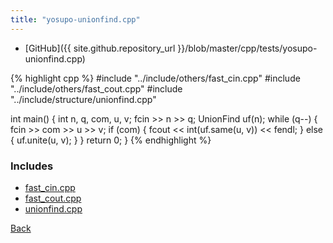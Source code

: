 ```yaml
---
title: "yosupo-unionfind.cpp"
---
```


- [GitHub]({{ site.github.repository_url }}/blob/master/cpp/tests/yosupo-unionfind.cpp)

{% highlight cpp %}
#include "../include/others/fast_cin.cpp"
#include "../include/others/fast_cout.cpp"
#include "../include/structure/unionfind.cpp"

int main() {
  int n, q, com, u, v;
  fcin >> n >> q;
  UnionFind uf(n);
  while (q--) {
    fcin >> com >> u >> v;
    if (com) {
      fcout << int(uf.same(u, v)) << fendl;
    }
    else {
      uf.unite(u, v);
    }
  }
  return 0;
}
{% endhighlight %}

### Includes

- [fast_cin.cpp](../include/others/fast_cin)
- [fast_cout.cpp](../include/others/fast_cout)
- [unionfind.cpp](../include/structure/unionfind)

[Back](..)
